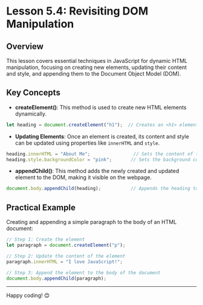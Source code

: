 # Lesson 5.4: Revisiting DOM Manipulation

## Overview

This lesson covers essential techniques in JavaScript for dynamic HTML manipulation, focusing on creating new elements, updating their content and style, and appending them to the Document Object Model (DOM).

## Key Concepts

- **createElement()**: This method is used to create new HTML elements dynamically. 

```javascript
let heading = document.createElement("h1");  // Creates an <h1> element
```

- **Updating Elements**: Once an element is created, its content and style can be updated using properties like `innerHTML` and `style`.

```javascript
heading.innerHTML = "About Me";                // Sets the content of the heading
heading.style.backgroundColor = "pink";       // Sets the background color of the heading
```

- **appendChild()**: This method adds the newly created and updated element to the DOM, making it visible on the webpage.

```javascript
document.body.appendChild(heading);           // Appends the heading to the body of the document
```

## Practical Example

Creating and appending a simple paragraph to the body of an HTML document:

```javascript
// Step 1: Create the element
let paragraph = document.createElement("p");

// Step 2: Update the content of the element
paragraph.innerHTML = "I love JavaScript!";

// Step 3: Append the element to the body of the document
document.body.appendChild(paragraph);
```

---

Happy coding! 😊